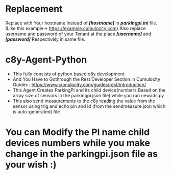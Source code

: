# Replacement 
 Replace with Your hostname Instead of ***[hostname]*** in ***parkingpi.ini*** file.(Like this example-> https://example.cumulocity.com) 
 Also replace username and password of your Tenant at the place ***[username]*** and ***[password]*** Respectively in same file.

# c8y-Agent-Python
  * This fully consists of python based c8y development
  * And You Have to Gothrough the Rest Developer Section in Cumulocity Guides : https://www.cumulocity.com/guides/rest/introduction/
  * This Agent Creates ParkingPi and its child device(numbers Based on the array size of sensors in the parkingpi.json file) while you run newads.py
  * This also send measurements to the c8y reading the value from the sensor using trig and echo pin and id (from the sendmeasure.json which is auto-generated) file
  
  
 # You can Modify the PI name child devices numbers while you make change in the parkingpi.json file as your wish :)
